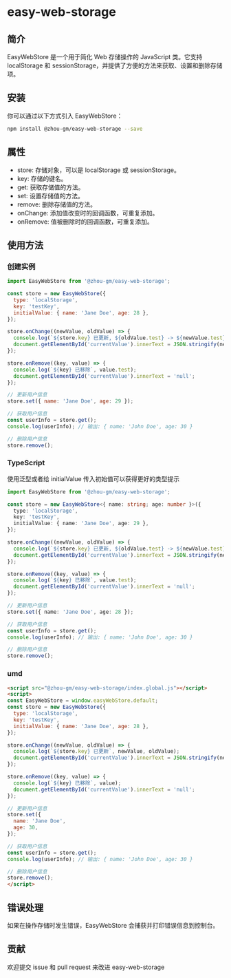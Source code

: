 # easy-web-storage

## 简介

EasyWebStore 是一个用于简化 Web 存储操作的 JavaScript 类。它支持 localStorage 和 sessionStorage，并提供了方便的方法来获取、设置和删除存储项。

## 安装

你可以通过以下方式引入 EasyWebStore：

```bash
npm install @zhou-gm/easy-web-storage --save
```

## 属性

- store: 存储对象，可以是 localStorage 或 sessionStorage。
- key: 存储的键名。
- get: 获取存储值的方法。
- set: 设置存储值的方法。
- remove: 删除存储值的方法。
- onChange: 添加值改变时的回调函数，可重复添加。
- onRemove: 值被删除时的回调函数，可重复添加。

## 使用方法

### 创建实例

```js
import EasyWebStore from '@zhou-gm/easy-web-storage';

const store = new EasyWebStore({
  type: 'localStorage',
  key: 'testKey',
  initialValue: { name: 'Jane Doe', age: 28 },
});

store.onChange((newValue, oldValue) => {
  console.log(`${store.key} 已更新, ${oldValue.test} -> ${newValue.test}`);
  document.getElementById('currentValue').innerText = JSON.stringify(newValue);
});

store.onRemove((key, value) => {
  console.log(`${key} 已移除`, value.test);
  document.getElementById('currentValue').innerText = 'null';
});

// 更新用户信息
store.set({ name: 'Jane Doe', age: 29 });

// 获取用户信息
const userInfo = store.get();
console.log(userInfo); // 输出: { name: 'John Doe', age: 30 }

// 删除用户信息
store.remove();
```

### TypeScript

使用泛型或者给 initialValue 传入初始值可以获得更好的类型提示

```ts
import EasyWebStore from '@zhou-gm/easy-web-storage';

const store = new EasyWebStore<{ name: string; age: number }>({
  type: 'localStorage',
  key: 'testKey',
  initialValue: { name: 'Jane Doe', age: 29 },
});

store.onChange((newValue, oldValue) => {
  console.log(`${store.key} 已更新, ${oldValue.test} -> ${newValue.test}`);
  document.getElementById('currentValue').innerText = JSON.stringify(newValue);
});

store.onRemove((key, value) => {
  console.log(`${key} 已移除`, value.test);
  document.getElementById('currentValue').innerText = 'null';
});

// 更新用户信息
store.set({ name: 'Jane Doe', age: 28 });

// 获取用户信息
const userInfo = store.get();
console.log(userInfo); // 输出: { name: 'John Doe', age: 30 }

// 删除用户信息
store.remove();
```

### umd

```html
<script src="@zhou-gm/easy-web-storage/index.global.js"></script>
<script>
const EasyWebStore = window.easyWebStore.default;
const store = new EasyWebStore({
  type: 'localStorage',
  key: 'testKey',
  initialValue: { name: 'Jane Doe', age: 28 },
});

store.onChange((newValue, oldValue) => {
  console.log(`${store.key} 已更新`, newValue, oldValue);
  document.getElementById('currentValue').innerText = JSON.stringify(newValue);
});

store.onRemove((key, value) => {
  console.log(`${key} 已移除`, value);
  document.getElementById('currentValue').innerText = 'null';
});

// 更新用户信息
store.set({
  name: 'Jane Doe',
  age: 30,
});

// 获取用户信息
const userInfo = store.get();
console.log(userInfo); // 输出: { name: 'John Doe', age: 30 }

// 删除用户信息
store.remove();
</script>
```

## 错误处理

如果在操作存储时发生错误，EasyWebStore 会捕获并打印错误信息到控制台。

## 贡献

欢迎提交 issue 和 pull request 来改进 easy-web-storage
